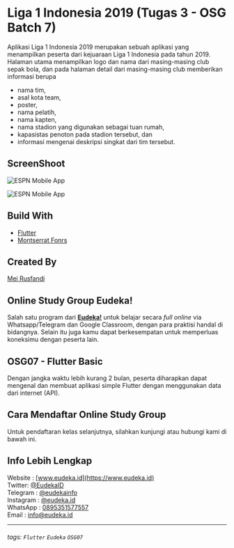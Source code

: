 # Liga 1 Indonesia 2019 (Tugas 3 - OSG Batch 7)

Aplikasi Liga 1 Indonesia 2019 merupakan sebuah aplikasi yang menampilkan peserta dari kejuaraan Liga 1 Indonesia pada tahun 2019. Halaman utama menampilkan logo dan nama dari masing-masing club sepak bola, dan pada halaman detail dari masing-masing club
memberikan informasi berupa
* nama tim, 
* asal kota team,
* poster, 
* nama pelatih, 
* nama kapten, 
* nama stadion yang digunakan sebagai tuan rumah, 
* kapasistas penoton pada stadion tersebut, dan
* informasi mengenai deskripsi singkat dari tim tersebut. 

## ScreenShoot
![ESPN Mobile App](http://res.meirusfandi.com/assets/images/eudeka/task3/main.png)

![ESPN Mobile App](http://res.meirusfandi.com/assets/images/eudeka/task3/detail.png)

## Build With
 - [Flutter](https://flutter.dev)
 - [Montserrat Fonrs](https://fonts.google.com/specimen/Montserrat?selection.family=Montserrat)
 
## Created By

 [Mei Rusfandi](https://meirusfandi.com)
 
 
## Online Study Group Eudeka!
Salah satu program dari [**Eudeka!**](https://www.eudeka.id) untuk belajar secara _full online_ via Whatsapp/Telegram dan Google Classroom, dengan para praktisi handal di bidangnya. Selain itu juga kamu dapat berkesempatan untuk memperluas koneksimu dengan peserta lain.

## OSG07 - Flutter Basic
Dengan jangka waktu lebih kurang 2 bulan, peserta diharapkan dapat mengenal dan membuat aplikasi simple Flutter dengan menggunakan data dari internet (API).

## Cara Mendaftar Online Study Group
Untuk pendaftaran kelas selanjutnya, silahkan kunjungi atau hubungi kami di bawah ini.

## Info Lebih Lengkap
Website : [www.eudeka.id](https://www.eudeka.id)  
Twitter: [@EudekaID](https://twitter.com/EudekaID)  
Telegram : [@eudekainfo](https://t.me/eudekainfo)  
Instagram : [@eudeka.id](https://instagram.com/eudeka.id)  
WhatsApp : [0895351577557](https://wa.me/62895351577557)  
Email : [info@eudeka.id](mailto:info@eudeka.id)  

---

###### tags: `Flutter` `Eudeka` `OSG07`
